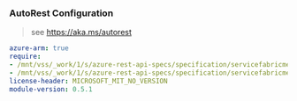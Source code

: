 ### AutoRest Configuration

> see https://aka.ms/autorest

``` yaml
azure-arm: true
require:
- /mnt/vss/_work/1/s/azure-rest-api-specs/specification/servicefabricmesh/resource-manager/readme.md
- /mnt/vss/_work/1/s/azure-rest-api-specs/specification/servicefabricmesh/resource-manager/readme.go.md
license-header: MICROSOFT_MIT_NO_VERSION
module-version: 0.5.1

```